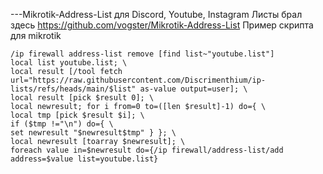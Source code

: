 ---Mikrotik-Address-List для Discord, Youtube, Instagram 
Листы брал здесь
https://github.com/vogster/Mikrotik-Address-List
Пример скрипта для mikrotik
```
/ip firewall address-list remove [find list~"youtube.list"]
local list youtube.list; \
local result [/tool fetch url="https://raw.githubusercontent.com/Discrimenthium/ip-lists/refs/heads/main/$list" as-value output=user]; \
local result [pick $result 0]; \
local newresult; for i from=0 to=([len $result]-1) do={ \
local tmp [pick $result $i]; \
if ($tmp !="\n") do={ \
set newresult "$newresult$tmp" } }; \
local newresult [toarray $newresult]; \
foreach value in=$newresult do={/ip firewall/address-list/add address=$value list=youtube.list}
```
